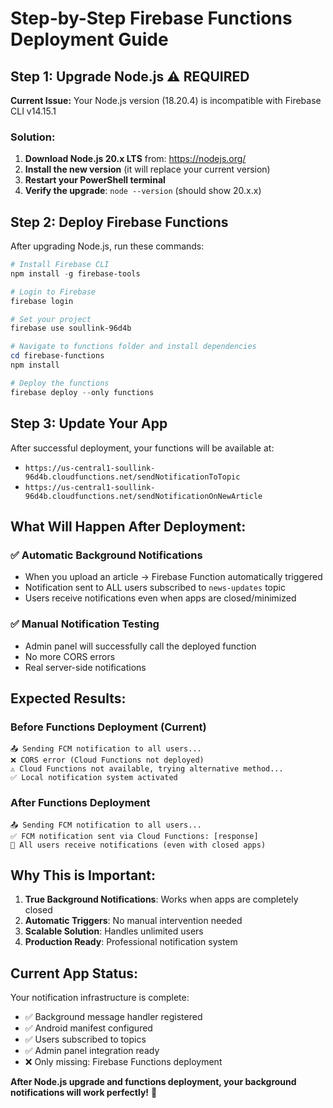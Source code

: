 # Step-by-Step Firebase Functions Deployment Guide

## Step 1: Upgrade Node.js ⚠️ REQUIRED

**Current Issue:** Your Node.js version (18.20.4) is incompatible with Firebase CLI v14.15.1

### Solution:
1. **Download Node.js 20.x LTS** from: https://nodejs.org/
2. **Install the new version** (it will replace your current version)
3. **Restart your PowerShell terminal**
4. **Verify the upgrade**: `node --version` (should show 20.x.x)

## Step 2: Deploy Firebase Functions

After upgrading Node.js, run these commands:

```powershell
# Install Firebase CLI
npm install -g firebase-tools

# Login to Firebase
firebase login

# Set your project
firebase use soullink-96d4b

# Navigate to functions folder and install dependencies
cd firebase-functions
npm install

# Deploy the functions
firebase deploy --only functions
```

## Step 3: Update Your App

After successful deployment, your functions will be available at:
- `https://us-central1-soullink-96d4b.cloudfunctions.net/sendNotificationToTopic`
- `https://us-central1-soullink-96d4b.cloudfunctions.net/sendNotificationOnNewArticle`

## What Will Happen After Deployment:

### ✅ **Automatic Background Notifications**
- When you upload an article → Firebase Function automatically triggered
- Notification sent to ALL users subscribed to `news-updates` topic
- Users receive notifications even when apps are closed/minimized

### ✅ **Manual Notification Testing**
- Admin panel will successfully call the deployed function
- No more CORS errors
- Real server-side notifications

## Expected Results:

### **Before Functions Deployment (Current)**
```
📤 Sending FCM notification to all users...
❌ CORS error (Cloud Functions not deployed)
⚠️ Cloud Functions not available, trying alternative method...
✅ Local notification system activated
```

### **After Functions Deployment**
```
📤 Sending FCM notification to all users...
✅ FCM notification sent via Cloud Functions: [response]
🔔 All users receive notifications (even with closed apps)
```

## Why This is Important:

1. **True Background Notifications**: Works when apps are completely closed
2. **Automatic Triggers**: No manual intervention needed
3. **Scalable Solution**: Handles unlimited users
4. **Production Ready**: Professional notification system

## Current App Status:

Your notification infrastructure is complete:
- ✅ Background message handler registered
- ✅ Android manifest configured
- ✅ Users subscribed to topics
- ✅ Admin panel integration ready
- ❌ Only missing: Firebase Functions deployment

**After Node.js upgrade and functions deployment, your background notifications will work perfectly!** 🚀
